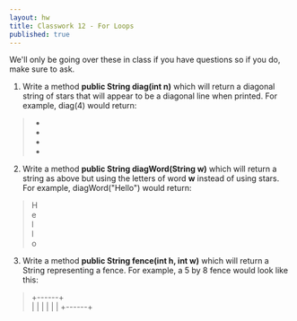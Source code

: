 ```yaml
---
layout: hw
title: Classwork 12 - For Loops
published: true
---
```


We'll only be going over these in class if you have questions so if you do, make sure to ask.

 1. Write a method **public String diag(int n)** which will return a diagonal string of stars that will appear to be a diagonal line when printed. For example, diag(4) would return:


 > *  
 >  *  
 >   *  
 >    *  

 2. Write a method **public String diagWord(String w)** which will return a string as above but using the letters of word **w** instead of using stars. For example, diagWord("Hello") would return:

 > H  
 >  e  
 >   l  
 >    l  
 >     o  

 3. Write a method **public String fence(int h, int w)** which will return a String representing a fence. For example, a 5 by 8 fence would look like this:

 > +------+  
 > |      |
 > |      |
 > |      |
 > +------+

 